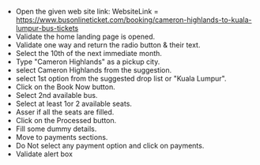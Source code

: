 - Open the given web site link:
    WebsiteLink = https://www.busonlineticket.com/booking/cameron-highlands-to-kuala-lumpur-bus-tickets
- Validate the home landing page is opened.
- Validate one way and return the radio button & their text.
- Select the 10th of the next immediate month.
- Type "Cameron Highlands" as a pickup city.
- select Cameron Highlands from the suggestion.
- select 1st option from the suggested drop list or "Kuala Lumpur".
- Click on the Book Now button.
- Select 2nd available bus.
- Select at least 1or 2 available seats.
- Asser if all the seats are filled.
- Click on the Processed button.
- Fill some dummy details.
- Move to payments sections.
- Do Not select any payment option and click on payments.
- Validate alert box
